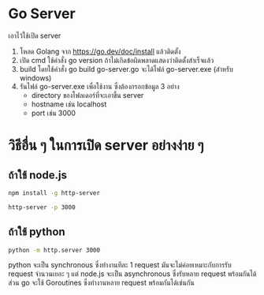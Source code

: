 # Go Server

เอาไว้ใช้เปิด server

1. โหลด Golang จาก https://go.dev/doc/install แล้วติดตั้ง
2. เปิด cmd ใช้คำสั่ง go version ถ้าไม่เกิดข้อผิดพลาดแสดงว่าติดตั้งสำเร็จแล้ว
3. build โดยใช้คำสั่ง go build go-server.go จะได้ไฟล์ go-server.exe (สำหรับ windows)
4. รันไฟล์ go-server.exe เพื่อใช้งาน ซึ่งต้องกรอกข้อมูล 3 อย่าง
   - directory ของโฟลเดอร์ที่จะเอาขึ้น server
   - hostname เช่น localhost
   - port เช่น 3000

# วิธีอื่น ๆ ในการเปิด server อย่างง่าย ๆ

## ถ้าใช้ node.js

```bash
npm install -g http-server
```

```bash
http-server -p 3000
```

## ถ้าใช้ python

```bash
python -m http.server 3000
```

python จะเป็น synchronous ซึ่งทำงานทีละ 1 request มันจะไม่ค่อยเหมาะกับการรับ request จำนวนเยอะ ๆ แต่ node.js จะเป็น asynchronous ซึ่งรับหลาย request พร้อมกันได้ ส่วน go จะใช้ Goroutines ซึ่งทำงานหลาย request พร้อมกันได้เช่นกัน